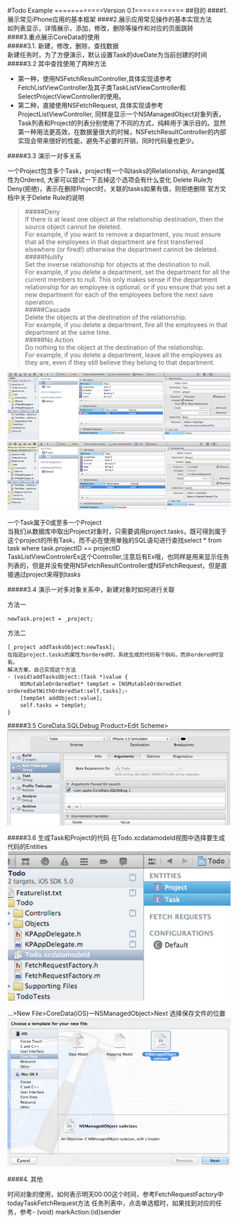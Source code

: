 #Todo Example
============Version 0.1============
##目的
####1.展示常见iPhone应用的基本框架
####2.展示应用常见操作的基本实现方法   
	如列表显示，详情展示，添加，修改，删除等操作和对应的页面跳转  
####3.重点展示CoreData的使用  
#####3.1. 新建，修改，删除，查找数据  
新建任务时，为了方便演示，默认设置Task的dueDate为当前创建的时间
#####3.2  其中查找使用了两种方法  
* 第一种，使用NSFetchResultController,具体实现请参考FetchListViewController及其子类TaskListViewController和SelectProjectViewController的使用。  
* 第二种，直接使用NSFetchRequest, 具体实现请参考ProjectListViewController, 同样是显示一个NSManagedObject对象列表，Task列表和Project的列表分别使用了不同的方式，纯粹用于演示目的。显然第一种用法更高效，在数据量很大的时候，NSFetchResultController的内部实现会带来很好的性能，避免不必要的开销，同时代码量也更少。

#####3.3  演示一对多关系

一个Project包含多个Task，project有一个叫tasks的Relationship,
Arranged属性为Ordered, 大家可以尝试一下去掉这个选项会有什么变化
Delete Rule为Deny(拒绝)，表示在删除Project时，关联的tasks如果有值，则拒绝删除
官方文档中关于Delete Rule的说明
> #####Deny  
> If there is at least one object at the relationship destination, then the source object cannot be deleted.  
>For example, if you want to remove a department, you must ensure that all the employees in that department are first transferred elsewhere (or fired!) otherwise the department cannot be deleted.  
>#####Nullify  
>Set the inverse relationship for objects at the destination to null.  
>For example, if you delete a department, set the department for all the current members to null. This only makes sense if the department relationship for an employee is optional, or if you ensure that you set a new department for each of the employees before the next save operation.  
>#####Cascade  
>Delete the objects at the destination of the relationship.  
>For example, if you delete a department, fire all the employees in that department at the same time.  
>#####No Action  
>Do nothing to the object at the destination of the relationship.  
>For example, if you delete a department, leave all the employees as they are, even if they still believe they belong to that department.  


 ![](http://github.com/freeme/todo-example/raw/master/doc/img/1.png)
 ![](http://github.com/freeme/todo-example/raw/master/doc/img/2.png)

一个Task属于0或至多一个Project  
当我们从数据库中取出Project对象时，只需要调用project.tasks，既可得到属于这个project的所有Task，而不必在使用单独的SQL语句进行查找select * from task where task.projectID == projectID  
TaskListViewControlerEx这个Controller,注意后有Ex哦，也同样是用来显示任务列表的，但是并没有使用NSFetchResultController或NSFetchRequest，但是直接通过project来得到tasks

#####3.4 演示一对多对象关系中，新建对象时如何进行关联

方法一  

    newTask.project = _project;

方法二  

    [_project addTasksObject:newTask];
    在指定project.tasks的属性为ordered时，系统生成的代码有个BUG，而非ordered时没有。
    解决方案，自己实现这个方法
    - (void)addTasksObject:(Task *)value {
        NSMutableOrderedSet* tempSet = [NSMutableOrderedSet orderedSetWithOrderedSet:self.tasks];›
        [tempSet addObject:value];
        self.tasks = tempSet;
    }

#####3.5 CoreData.SQLDebug
Product>Edit Scheme>  
![](http://github.com/freeme/todo-example/raw/master/doc/img/3.png)

#####3.6 生成Task和Project的代码
在Todo.xcdatamodeld视图中选择要生成代码的Entities   
![](http://github.com/freeme/todo-example/raw/master/doc/img/4.png)

…>New File>CoreData(iOS)—NSManagedObject>Next 选择保存文件的位置  
![](http://github.com/freeme/todo-example/raw/master/doc/img/5.png)

####4. 其他

时间对象的使用，如何表示明天00:00这个时间，参考FetchRequestFactory中todayTaskFetchRequest方法
任务列表中，点击单选框时，如果找到对应的任务，参考- (void) markAction:(id)sender

